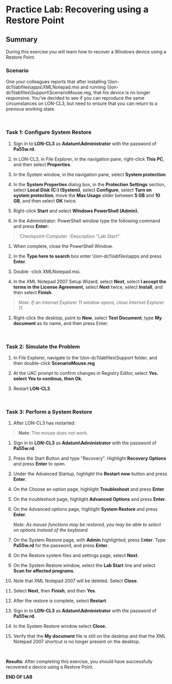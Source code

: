 # Practice Lab: Recovering using a Restore Point

## Summary

During this exercise you will learn how to recover a Windows device using a
Restore Point.

### Scenario

One your colleagues reports that after installing
\\\\lon-dc1\\labfiles\\apps\\XMLNotepad.msi and running \\\\lon-dc1\\labfiles\\Support\\ScenarioMouse.reg,
that his device is no longer responsive. You've decided to see if you can
reproduce the same circumstances on LON-CL3, but need to ensure that you can
return to a previous working state.

 

### Task 1: Configure System Restore

1.  Sign in to **LON-CL3** as **Adatum\\Administrator** with the password of
    **Pa55w.rd**.

2.  In LON-CL3, in File Explorer, in the navigation pane, right-click **This
    PC**, and then select **Properties**.

3.  In the System window, in the navigation pane, select **System protection**.

4.  In the **System Properties** dialog box, in the **Protection Settings**
    section, select **Local Disk (C:) (System)**, select **Configure**, select
    **Turn on system protection**, move the **Max Usage** slider between **5
    GB** and **10 GB**, and then select **OK** twice.

5.  Right-click **Start** and select **Windows PowerShell (Admin).**

6.  In the Administrator: PowerShell window type the following command and press
    **Enter:**

>   ´Checkpoint-Computer -Description "Lab Start"\`

1.  When complete, close the PowerShell Window.

2.  In the **Type here to search** box enter
    \\\\lon-dc1\\labfiles\\apps and press
    **Enter**.

3.  Double -click XMLNotepad.msi.

4.  In the XML Notepad 2007 Setup Wizard, select **Next**, select **I accept the
    terms in the License Agreement**, select **Next** twice, select **Install**,
    and then select **Finish**.

>   *Note: If an Internet Explorer 11 window opens, close Internet Explorer 11.*

1.  Right-click the desktop, point to **New**, select **Text Document**, type
    **My document** as its name, and then press Enter.

 

### Task 2: Simulate the Problem

1.  In File Explorer, navigate to the
    \\\\lon-dc1\\labfiles\\Support folder,
    and then double-click **ScenarioMouse.reg**

2.  At the UAC prompt to confirm changes in Registry Editor, select **Yes.
    select Yes to continue, then Ok.**

3.  Restart **LON-CL3**

 

### Task 3: Perform a System Restore

1.  After LON-CL3 has restarted:

>   **Note**: The mouse does not work.

1.  Sign in to **LON-CL3** as **Adatum\\Administrator** with the password of
    **Pa55w.rd**.

2.  Press the Start Button and type "Recovery". Highlight **Recovery Options**
    and press **Enter** to open.

3.  Under the Advanced Startup, highlight the **Restart now** button and press
    **Enter**.

4.  On the Choose an option page, highlight **Troubleshoot** and press
    **Enter**.

5.  On the troubleshoot page, highlight **Advanced Options** and press
    **Enter**.

6.  On the Advanced options page, highlight **System Restore** and press
    **Enter**.

    _Note: As mouse functions may be restored, you may be able to select on
    options instead of the keyboard._

1.  On the System Restore page, with **Admin** highlighted, press E**nter**.
    Type **Pa55w.rd** for the password, and press **Enter**.

2.  On the Restore system files and settings page, select **Next**.

3.  On the System Restore window, select the **Lab Start** line and select
    **Scan for affected programs**.

4.  Note that XML Notepad 2007 will be deleted. Select **Close**.

5.  Select **Next**, then **Finish**, and then **Yes**.

6.  After the restore is complete, select **Restart**.

7.  Sign in to **LON-CL3** as **Adatum\\Administrator** with the password of
    **Pa55w.rd**.

8.  In the System Restore window select **Close.**

9.  Verify that the **My document** file is still on the desktop and that the
    XML Notepad 2007 shortcut is no longer present on the desktop.

 

**Results**: After completing this exercise, you should have successfully
recovered a device using a Restore Point.

**END OF LAB**